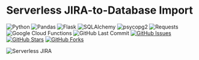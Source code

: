 # Serverless JIRA-to-Database Import

![Python](https://img.shields.io/badge/Python-3.7.2-blue.svg?logo=python&longCache=true&logoColor=white&colorB=23a8e2&style=flat-square&colorA=36363e)
![Pandas](https://img.shields.io/badge/Pandas-0.23.0-blue.svg?logo=python&longCache=true&logoColor=white&colorB=23a8e2&style=flat-square&colorA=36363e)
![Flask](https://img.shields.io/badge/Flask-1.0.2-blue.svg?longCache=true&logo=flask&style=flat-square&logoColor=white&colorB=23a8e2&colorA=36363e)
![SQLAlchemy](https://img.shields.io/badge/SQLAlchemy-1.3.1-red.svg?longCache=true&style=flat-square&logo=scala&logoColor=white&colorA=36363e)
![psycopg2](https://img.shields.io/badge/psycopg2-2.7.7-red.svg?longCache=true&logo=delicious&longCache=true&style=flat-square&logoColor=white&colorA=36363e)
![Requests](https://img.shields.io/badge/Requests-2.21.0-red.svg?longCache=true&logo=delicious&longCache=true&style=flat-square&logoColor=white&colorA=36363e)
![Google Cloud Functions](https://img.shields.io/badge/Google--Cloud--Functions-v93-blue.svg?longCache=true&logo=google&longCache=true&style=flat-square&logoColor=white&colorB=23a8e2&colorA=36363e)
![GitHub Last Commit](https://img.shields.io/github/last-commit/google/skia.svg?style=flat-square&colorA=36363e)
[![GitHub Issues](https://img.shields.io/github/issues/toddbirchard/serverless-jira-import.svg?style=flat-square&colorA=36363e)](https://github.com/toddbirchard/serverless-jira-import/issues)
[![GitHub Stars](https://img.shields.io/github/stars/toddbirchard/serverless-jira-import.svg?style=flat-square&colorB=e3bb18&colorA=36363e)](https://github.com/toddbirchard/serverless-jira-import/stargazers)
[![GitHub Forks](https://img.shields.io/github/forks/toddbirchard/serverless-jira-import.svg?style=flat-square&colorA=36363e)](https://github.com/toddbirchard/serverless-jira-import/network)

![Serverless JIRA](assets/jira-serverless-import.png)